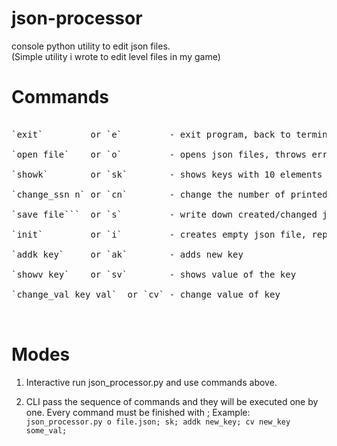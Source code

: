 # json-processor
console python utility to edit json files.<br>
(Simple utility i wrote to edit level files in my game)<br>

# Commands
<pre>
  
`exit`         or `e`         - exit program, back to terminal<br>
`open file`    or `o`         - opens json files, throws error if it's not json or it doesn't exist<br>
`showk`        or `sk`        - shows keys with 10 elements on 1 line by default<br>
`change_ssn n` or `cn`        - change the number of printed keys on 1 line<br>
`save file```  or `s`         - write down created/changed json file<br>
`init`         or `i`         - creates empty json file, replacing opened/created file<br>
`addk key`     or `ak`        - adds new key<br>
`showv key`    or `sv`        - shows value of the key<br>
`change_val key val`  or `cv` - change value of key<br>

</pre>

# Modes
1) Interactive
  run json_processor.py and use commands above.

2) CLI
  pass the sequence of commands and they will be executed one by one. Every command must be finished with ;
  Example: ```json_processor.py o file.json; sk; addk new_key; cv new_key some_val;```
